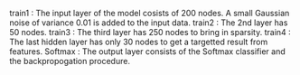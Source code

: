 train1 : The input layer of the model cosists of 200 nodes. A small Gaussian noise of variance 0.01 is added to the input data. 
train2 : The 2nd layer has 50 nodes. 
train3 : The third layer has 250 nodes to bring in sparsity. 
train4 : The last hidden layer has only 30 nodes to get a targetted result from features. 
Softmax : The output layer consists of the Softmax classifier and the backpropogation procedure.
